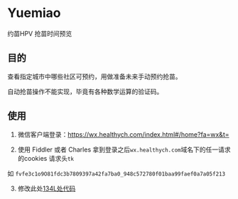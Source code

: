 # Yuemiao
约苗HPV 抢苗时间预览

## 目的

查看指定城市中哪些社区可预约，用做准备未来手动预约抢苗。

自动抢苗操作不能实现，毕竟有各种数学运算的验证码。


## 使用

1. 微信客户端登录：https://wx.healthych.com/index.html#/home?fa=wx&t= 

2. 使用 Fiddler 或者 Charles 拿到登录之后`wx.healthych.com`域名下的任一请求的cookies 请求头`tk`

如 `fvfe3c1o9O81fdc3b7809397a42fa7ba0_948c572780f01baa99faef0a7a05f213`

3. 修改此处[134L处代码](https://github.com/Hootrix/Yuemiao/blob/master/Yuemiao.py#L134)

